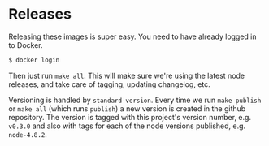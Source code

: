# Releases

Releasing these images is super easy. You need to have already logged in to Docker.

```sh
$ docker login
```

Then just run `make all`. This will make sure we're using the latest node
releases, and take care of tagging, updating changelog, etc.

Versioning is handled by `standard-version`. Every time we run `make publish`
or `make all` (which runs `publish`) a new version is created in the github
repository. The version is tagged with this project's version number, e.g.
`v0.3.0` and also with tags for each of the node versions published, e.g.
`node-4.8.2`.

